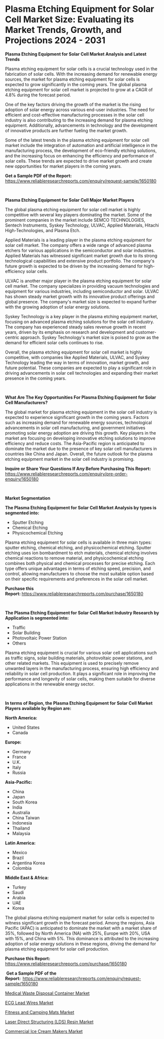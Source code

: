 <p><h1>Plasma Etching Equipment for Solar Cell Market Size: Evaluating its Market Trends, Growth, and Projections 2024 - 2031</h1></p><p><strong>Plasma Etching Equipment for Solar Cell Market Analysis and Latest Trends</strong></p>
<p><p>Plasma etching equipment for solar cells is a crucial technology used in the fabrication of solar cells. With the increasing demand for renewable energy sources, the market for plasma etching equipment for solar cells is expected to grow significantly in the coming years. The global plasma etching equipment for solar cell market is projected to grow at a CAGR of 4.8% during the forecast period.</p><p>One of the key factors driving the growth of the market is the rising adoption of solar energy across various end-user industries. The need for efficient and cost-effective manufacturing processes in the solar cell industry is also contributing to the increasing demand for plasma etching equipment. Additionally, advancements in technology and the development of innovative products are further fueling the market growth.</p><p>Some of the latest trends in the plasma etching equipment for solar cell market include the integration of automation and artificial intelligence in the manufacturing process, the development of eco-friendly etching solutions, and the increasing focus on enhancing the efficiency and performance of solar cells. These trends are expected to drive market growth and create new opportunities for market players in the coming years.</p></p>
<p><strong>Get a Sample PDF of the Report:&nbsp;</strong> <a href="https://www.reliableresearchreports.com/enquiry/request-sample/1650180">https://www.reliableresearchreports.com/enquiry/request-sample/1650180</a></p>
<p>&nbsp;</p>
<p><strong>Plasma Etching Equipment for Solar Cell Major Market Players</strong></p>
<p><p>The global plasma etching equipment for solar cell market is highly competitive with several key players dominating the market. Some of the prominent companies in the market include SEMCO TECHNOLOGIES, Sentech Instruments, Syskey Technology, ULVAC, Applied Materials, Hitachi High-Technologies, and Plasma Etch.</p><p>Applied Materials is a leading player in the plasma etching equipment for solar cell market. The company offers a wide range of advanced plasma etchers for various applications in the semiconductor and solar industries. Applied Materials has witnessed significant market growth due to its strong technological capabilities and extensive product portfolio. The company's future growth is expected to be driven by the increasing demand for high-efficiency solar cells.</p><p>ULVAC is another major player in the plasma etching equipment for solar cell market. The company specializes in providing vacuum technologies and equipment for various industries, including semiconductor and solar. ULVAC has shown steady market growth with its innovative product offerings and global presence. The company's market size is expected to expand further with the growing adoption of solar energy solutions.</p><p>Syskey Technology is a key player in the plasma etching equipment market, focusing on advanced plasma etching solutions for the solar cell industry. The company has experienced steady sales revenue growth in recent years, driven by its emphasis on research and development and customer-centric approach. Syskey Technology's market size is poised to grow as the demand for efficient solar cells continues to rise.</p><p>Overall, the plasma etching equipment for solar cell market is highly competitive, with companies like Applied Materials, ULVAC, and Syskey Technology leading the way in terms of innovation, market growth, and future potential. These companies are expected to play a significant role in driving advancements in solar cell technologies and expanding their market presence in the coming years.</p></p>
<p>&nbsp;</p>
<p><strong>What Are The Key Opportunities For Plasma Etching Equipment for Solar Cell Manufacturers?</strong></p>
<p><p>The global market for plasma etching equipment in the solar cell industry is expected to experience significant growth in the coming years. Factors such as increasing demand for renewable energy sources, technological advancements in solar cell manufacturing, and government initiatives promoting solar energy adoption are driving this growth. Key players in the market are focusing on developing innovative etching solutions to improve efficiency and reduce costs. The Asia-Pacific region is anticipated to dominate the market due to the presence of key solar cell manufacturers in countries like China and Japan. Overall, the future outlook for the plasma etching equipment market in the solar cell industry is promising.</p></p>
<p><strong>Inquire or Share Your Questions If Any Before Purchasing This Report:</strong> <a href="https://www.reliableresearchreports.com/enquiry/pre-order-enquiry/1650180">https://www.reliableresearchreports.com/enquiry/pre-order-enquiry/1650180</a></p>
<p>&nbsp;</p>
<p><strong>Market Segmentation</strong></p>
<p><strong>The Plasma Etching Equipment for Solar Cell Market Analysis by types is segmented into:</strong></p>
<p><ul><li>Sputter Etching</li><li>Chemical Etching</li><li>Physicochemical Etching</li></ul></p>
<p><p>Plasma etching equipment for solar cells is available in three main types: sputter etching, chemical etching, and physicochemical etching. Sputter etching uses ion bombardment to etch materials, chemical etching involves chemical reactions to remove material, and physicochemical etching combines both physical and chemical processes for precise etching. Each type offers unique advantages in terms of etching speed, precision, and control, allowing manufacturers to choose the most suitable option based on their specific requirements and preferences in the solar cell market.</p></p>
<p><strong>Purchase this Report:&nbsp;</strong><a href="https://www.reliableresearchreports.com/purchase/1650180">https://www.reliableresearchreports.com/purchase/1650180</a></p>
<p>&nbsp;</p>
<p><strong>The Plasma Etching Equipment for Solar Cell Market Industry Research by Application is segmented into:</strong></p>
<p><ul><li>Traffic</li><li>Solar Building</li><li>Photovoltaic Power Station</li><li>Others</li></ul></p>
<p><p>Plasma etching equipment is crucial for various solar cell applications such as traffic signs, solar building materials, photovoltaic power stations, and other related markets. This equipment is used to precisely remove unwanted layers in the manufacturing process, ensuring high efficiency and reliability in solar cell production. It plays a significant role in improving the performance and longevity of solar cells, making them suitable for diverse applications in the renewable energy sector.</p></p>
<p>&nbsp;</p>
<p><strong>In terms of Region, the Plasma Etching Equipment for Solar Cell Market Players available by Region are:</strong></p>
<p>
    <p> <strong> North America: </strong>
        <ul>
            <li>United States</li>
            <li>Canada</li>
        </ul>
        </p> 
    <p> <strong> Europe: </strong>
        <ul>
            <li>Germany</li>
            <li>France</li>
            <li>U.K.</li>
            <li>Italy</li>
            <li>Russia</li>
        </ul>
        </p> 
    <p> <strong> Asia-Pacific: </strong>
        <ul>
            <li>China</li>
            <li>Japan</li>
            <li>South Korea</li>
            <li>India</li>
            <li>Australia</li>
            <li>China Taiwan</li>
            <li>Indonesia</li>
            <li>Thailand</li>
            <li>Malaysia</li>
        </ul>
        </p> 
    <p> <strong> Latin America: </strong>
        <ul>
            <li>Mexico</li>
            <li>Brazil</li>
            <li>Argentina Korea</li>
            <li>Colombia</li>
        </ul>
        </p> 
    <p> <strong> Middle East & Africa: </strong>
        <ul>
            <li>Turkey</li>
            <li>Saudi</li>
            <li>Arabia</li>
            <li>UAE</li>
            <li>Korea</li>
        </ul>
    </p>
    </p>
<p><p>The global plasma etching equipment market for solar cells is expected to witness significant growth in the forecast period. Among the regions, Asia Pacific (APAC) is anticipated to dominate the market with a market share of 35%, followed by North America (NA) with 25%, Europe with 20%, USA with 15%, and China with 5%. This dominance is attributed to the increasing adoption of solar energy solutions in these regions, driving the demand for plasma etching equipment for solar cell production.</p></p>
<p><strong>Purchase this Report: </strong><a href="https://www.reliableresearchreports.com/purchase/1650180">https://www.reliableresearchreports.com/purchase/1650180</a></p>
<p>&nbsp;<strong>Get a Sample PDF of the Report:&nbsp;&nbsp;</strong><a href="https://www.reliableresearchreports.com/enquiry/request-sample/1650180">https://www.reliableresearchreports.com/enquiry/request-sample/1650180</a></p>
<p><strong></strong></p>
<p><p><a href="https://medium.com/p/5321a61f5bef/edit">Medical Waste Disposal Container Market</a></p><p><a href="https://medium.com/@oliviastone00/ecg-lead-wires-market-size-market-outlook-and-market-forecast-2024-to-2031-ae86eee66a73">ECG Lead Wires Market</a></p><p><a href="https://github.com/zjyglelu/Market-Research-Report-List-1/blob/main/fitness-and-camping-mats-market.md">Fitness and Camping Mats Market</a></p><p><a href="https://github.com/mbisetmhermsr/Market-Research-Report-List-1/blob/main/laser-direct-structuring-lds-resin-market.md">Laser Direct Structuring (LDS) Resin Market</a></p><p><a href="https://issuu.com/reportprime-2/docs/commercial-ice-cream-makers-market-size-2030.pptx">Commercial Ice Cream Makers Market</a></p></p>